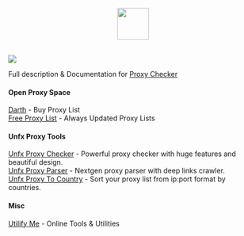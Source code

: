 <p align="center">
    <img width="64px" src="https://i.ibb.co/pyQn5sJ/rocket-ship.png">
    
   </br>
   </br>
</p>


![](https://i.ibb.co/j5b5CsR/3.png)

Full description & Documentation for [Proxy Checker](https://openproxy.space/software/proxy-checker)

#### Open Proxy Space
[Darth](https://openproxy.space/darth) - Buy Proxy List  
[Free Proxy List](https://openproxy.space/list/) - Always Updated Proxy Lists

#### Unfx Proxy Tools
[Unfx Proxy Checker](https://openproxy.space/software/proxy-checker) - Powerful proxy checker with huge features and beautiful design.  
[Unfx Proxy Parser](https://openproxy.space/software/proxy-parser) - Nextgen proxy parser with deep links crawler.  
[Unfx Proxy To Country](https://openproxy.space/software/proxy-to-country) - Sort your proxy list from ip:port format by countries.  

#### Misc
[Utilify Me](https://utilify.me/) - Online Tools & Utilities
